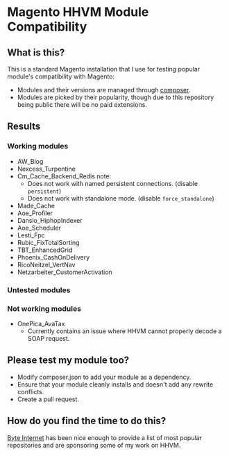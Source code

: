 # Magento HHVM Module Compatibility

## What is this?

This is a standard Magento installation that I use for testing popular module's compatibility with Magento:

  - Modules and their versions are managed through [composer](https://github.com/magento-hackathon/magento-composer-installer).
  - Modules are picked by their popularity, though due to this repository being public there will be no paid extensions. 

## Results

### Working modules

  - AW_Blog
  - Nexcess_Turpentine
  - Cm_Cache_Backend_Redis note:
    - Does not work with named persistent connections. (disable ``persistent``) 
    - Does not work with standalone mode. (disable ``force_standalone``)
  - Made_Cache
  - Aoe_Profiler
  - Danslo_HiphopIndexer
  - Aoe_Scheduler
  - Lesti_Fpc
  - Rubic_FixTotalSorting
  - TBT_EnhancedGrid
  - Phoenix_CashOnDelivery
  - RicoNeitzel_VertNav
  - Netzarbeiter_CustomerActivation

### Untested modules


### Not working modules

  - OnePica_AvaTax
    - Currently contains an issue where HHVM cannot properly decode a SOAP request.

## Please test my module too?

  - Modify composer.json to add your module as a dependency.
  - Ensure that your module cleanly installs and doesn't add any rewrite conflicts.
  - Create a pull request.

## How do you find the time to do this?

[Byte Internet](http://www.byte.nl/) has been nice enough to provide a list of most popular repositories and are sponsoring some of my work on HHVM.
